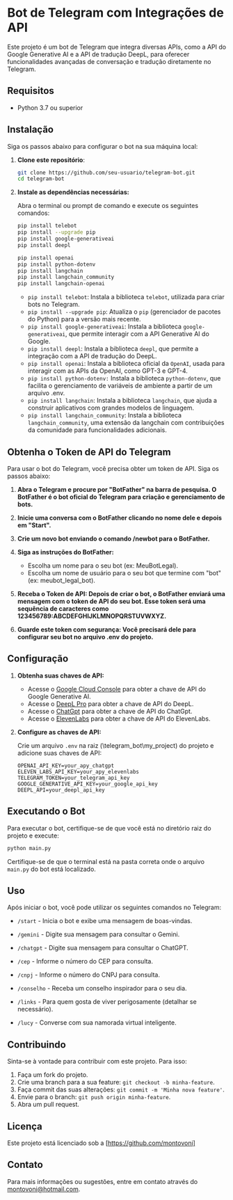 # Bot de Telegram com Integrações de API

Este projeto é um bot de Telegram que integra diversas APIs, como a API do Google Generative AI e a API de tradução DeepL, para oferecer funcionalidades avançadas de conversação e tradução diretamente no Telegram.

## Requisitos
- Python 3.7 ou superior
  
## Instalação

Siga os passos abaixo para configurar o bot na sua máquina local:

1. **Clone este repositório**:

   ```bash
   git clone https://github.com/seu-usuario/telegram-bot.git
   cd telegram-bot
   ```
   
2. **Instale as dependências necessárias:**

   Abra o terminal ou prompt de comando e execute os seguintes comandos:

   ```bash
   pip install telebot
   pip install --upgrade pip
   pip install google-generativeai
   pip install deepl

   pip install openai
   pip install python-dotenv
   pip install langchain
   pip install langchain_community
   pip install langchain-openai
   ```

   - `pip install telebot`: Instala a biblioteca `telebot`, utilizada para criar bots no Telegram.
   - `pip install --upgrade pip`: Atualiza o `pip` (gerenciador de pacotes do Python) para a versão mais recente.
   - `pip install google-generativeai`: Instala a biblioteca `google-generativeai`, que permite interagir com a API Generative AI do Google.
   - `pip install deepl`: Instala a biblioteca `deepl`, que permite a integração com a API de tradução do DeepL.
   - `pip install openai`: Instala a biblioteca oficial da `OpenAI`, usada para interagir com as APIs da OpenAI, como GPT-3 e GPT-4.
   - `pip install python-dotenv:` Instala a biblioteca `python-dotenv`, que facilita o gerenciamento de variáveis de ambiente a partir de um arquivo .env.
   - `pip install langchain`: Instala a biblioteca `langchain`, que ajuda a construir aplicativos com grandes modelos de linguagem.
   - `pip install langchain_community`: Instala a biblioteca `langchain_community`, uma extensão da langchain com contribuições da comunidade para funcionalidades adicionais. 

## Obtenha o Token de API do Telegram

Para usar o bot do Telegram, você precisa obter um token de API. Siga os passos abaixo:

1. **Abra o Telegram e procure por "BotFather" na barra de pesquisa. O BotFather é o bot oficial do Telegram para criação e gerenciamento de bots.**

2. **Inicie uma conversa com o BotFather clicando no nome dele e depois em "Start".**

3. **Crie um novo bot enviando o comando /newbot para o BotFather.**

4. **Siga as instruções do BotFather:**

   - Escolha um nome para o seu bot (ex: MeuBotLegal).
   - Escolha um nome de usuário para o seu bot que termine com "bot" (ex: meubot_legal_bot).
     
5. **Receba o Token de API: Depois de criar o bot, o BotFather enviará uma mensagem com o token de API do seu bot. Esse token será uma sequência de caracteres como 123456789:ABCDEFGHIJKLMNOPQRSTUVWXYZ.**

5. **Guarde este token com segurança: Você precisará dele para configurar seu bot no arquivo .env do projeto.**

## Configuração

1. **Obtenha suas chaves de API:**

   - Acesse o [Google Cloud Console](https://console.cloud.google.com/) para obter a chave de API do Google Generative AI.
   - Acesse o [DeepL Pro](https://www.deepl.com/pro-api) para obter a chave de API do DeepL.
   - Acesse o [ChatGpt](https://platform.openai.com/api-keys) para obter a chave de API do ChatGpt.
   - Acesse o [ElevenLabs](https://elevenlabs.io/) para obter a chave de API do ElevenLabs.

2. **Configure as chaves de API:**

   Crie um arquivo `.env` na raiz (\telegram_bot\my_project) do projeto e adicione suas chaves de API:

   ```plaintext
   OPENAI_API_KEY=your_apy_chatgpt
   ELEVEN_LABS_API_KEY=your_apy_elevenlabs
   TELEGRAM_TOKEN=your_telegram_api_key
   GOOGLE_GENERATIVE_API_KEY=your_google_api_key
   DEEPL_API=your_deepl_api_key
   ```

## Executando o Bot

Para executar o bot, certifique-se de que você está no diretório raiz do projeto e execute:

```bash
python main.py
```

Certifique-se de que o terminal está na pasta correta onde o arquivo `main.py` do bot está localizado.

## Uso

Após iniciar o bot, você pode utilizar os seguintes comandos no Telegram:

- `/start` - Inicia o bot e exibe uma mensagem de boas-vindas.
  
- `/gemini` - Digite sua mensagem para consultar o Gemini.
- `/chatgpt` - Digite sua mensagem para consultar o ChatGPT.
- `/cep` - Informe o número do CEP para consulta.
- `/cnpj` - Informe o número do CNPJ para consulta.
- `/conselho` - Receba um conselho inspirador para o seu dia.
- `/links` - Para quem gosta de viver perigosamente (detalhar se necessário).
- `/lucy` - Converse com sua namorada virtual inteligente.

## Contribuindo

Sinta-se à vontade para contribuir com este projeto. Para isso:

1. Faça um fork do projeto.
2. Crie uma branch para a sua feature: `git checkout -b minha-feature`.
3. Faça commit das suas alterações: `git commit -m 'Minha nova feature'`.
4. Envie para o branch: `git push origin minha-feature`.
5. Abra um pull request.

## Licença



Este projeto está licenciado sob a [https://github.com/montovoni]

## Contato

Para mais informações ou sugestões, entre em contato através do [montovoni@hotmail.com](mailto:montovoni@hotmail.com).

